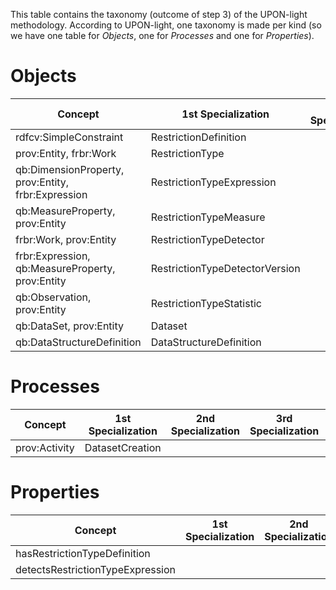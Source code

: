 This table contains the taxonomy (outcome of step 3) of the UPON-light methodology.
According to UPON-light, one taxonomy is made per kind (so we have one table for *Objects*, one for *Processes* and one for *Properties*).

# Objects
| Concept                 | 1st Specialization     | 2nd Specialization        | 3rd Specialization         | 4th Specialization         | Suggested By | Updated by |
|-------------------------|------------------------|---------------------------|----------------------------|----------------------------|--------------|------------|
| rdfcv:SimpleConstraint  | RestrictionDefinition  | | | | @slieber | @slieber |
| prov:Entity, frbr:Work  | RestrictionType        | | | | @slieber | @slieber |
| qb:DimensionProperty, prov:Entity, frbr:Expression | RestrictionTypeExpression | | | | @slieber | @slieber |
| qb:MeasureProperty, prov:Entity | RestrictionTypeMeasure | | | | @slieber | @slieber |
| frbr:Work, prov:Entity | RestrictionTypeDetector | | | | @slieber | @slieber |
| frbr:Expression, qb:MeasureProperty, prov:Entity | RestrictionTypeDetectorVersion | | | | @slieber | @slieber |
| qb:Observation, prov:Entity | RestrictionTypeStatistic | | | | @slieber | @slieber |
| qb:DataSet, prov:Entity | Dataset | | | | @slieber | @slieber |
| qb:DataStructureDefinition | DataStructureDefinition | | | | @slieber | @slieber |

# Processes
| Concept                 | 1st Specialization     | 2nd Specialization        | 3rd Specialization         | 4th Specialization         | Suggested By | Updated by |
|-------------------------|------------------------|---------------------------|----------------------------|----------------------------|--------------|------------|
| prov:Activity           | DatasetCreation        | | | | @slieber | @slieber |

# Properties
| Concept                 | 1st Specialization     | 2nd Specialization        | 3rd Specialization         | 4th Specialization         | Suggested By | Updated by |
|-------------------------|------------------------|---------------------------|----------------------------|----------------------------|--------------|------------|
| hasRestrictionTypeDefinition | | | | | @slieber | @slieber |
| detectsRestrictionTypeExpression | | | | | @slieber | @slieber |
